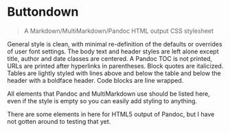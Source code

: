 # Buttondown

> A Markdown/MultiMarkdown/Pandoc HTML output CSS stylesheet

General style is clean, with minimal re-definition of the defaults or overrides of user font settings. The body text and header styles are left alone except title, author and date classes are centered. A Pandoc TOC is not printed, URLs are printed after hyperlinks in parentheses. Block quotes are italicized. Tables are lightly styled with lines above and below the table and below the header with a boldface header. Code blocks are line wrapped. 

All elements that Pandoc and MultiMarkdown use should be listed here, even if the style is empty so you can easily add styling to anything.

There are some elements in here for HTML5 output of Pandoc, but I have not gotten around to testing that yet.


